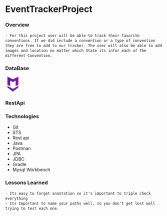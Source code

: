 # EventTrackerProject


### Overview
	- For this project user will be able to track their favorite conventions. If we did include a convention or a type of convention they are free to add to our tracker. The user will also be able to add images and location no matter which State its infor each of the different Convention. 

### DataBase
 ![ERD Diagram][ERD Convention]

 [ERD Convention]: https://github.com/adam-p/markdown-here/raw/master/src/common/images/icon48.png "Logo Title Text 2"

### RestApi


### Technologies 
* Git
* STS
* Rest api
* Java
* Postman
* JPA
* JDBC
* Gradle
* Mysql Workbench

### Lessons Learned
	- Its easy to forget annotation so it's important to triple check everything
	- Its Important to name your paths well, so you don't get lost well trying to test each one.
